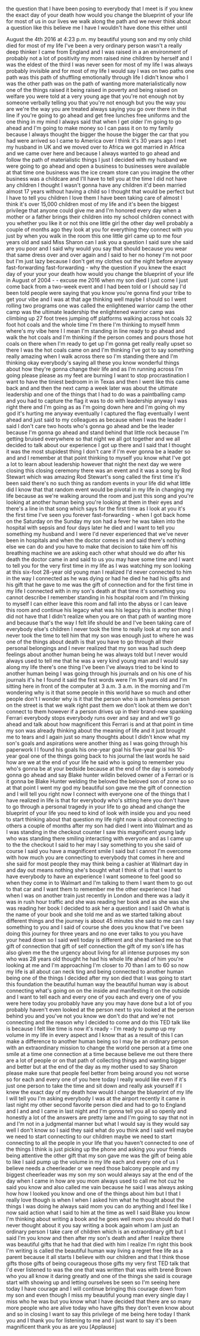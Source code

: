 
the question that I have been posing to
everybody that I meet is if you knew the
exact day of your death how would you
change the blueprint of your life for
most of us in our lives we walk along
the path and we never think about a
question like this believe me I have I
wouldn&#39;t have done this either until

August the 4th 2016 at 4:23 p.m. my
beautiful young son and my only child
died
for most of my life I&#39;ve been a very
ordinary person wasn&#39;t a really deep
thinker I came from England and I was
raised in a an environment of probably
not a lot of positivity my mom raised
nine children by herself and I was the
eldest of the third I was never seen for
most of my life
I was always probably invisible and for
most of my life I would say I was on two
paths one path was this path of
shuffling emotionally through life I
didn&#39;t know who I was
the other path was on the path of
wanting more materialistically now one
of the things raised it being raised in
poverty and being raised on welfare you
were told at a very young age that
you&#39;re not enough not by someone
verbally telling you that you&#39;re not
enough but you the way you are
we&#39;re the way you are treated always
saying you go over there in that line if
you&#39;re going to go ahead and get free
lunches free uniforms and the one thing
in my mind I always said that when I get
older I&#39;m going to go ahead and I&#39;m
going to make money so I can pass it on
to my family because I always thought
the bigger the house the bigger the car
that you had were arrived so I came to
America over I think it&#39;s 30 years ago I
met my husband in UK and we moved over
to Africa we got married in Africa and
we came over here and because I always
wanted to go ahead and follow the path
of
materialistic things I just I decided
with my husband we were going to go
ahead and open a business to businesses
were available at that time
one business was the ice cream store can
you imagine the other business was a
childcare and I&#39;ll have to tell you at
the time I did not have any children I
thought I wasn&#39;t gonna have any children
it&#39;d been married almost 17 years
without having a child so I thought that
would be perfect but I have to tell you
children I love them I have been taking
care of almost I think it&#39;s over 15,000
children most of my life and it&#39;s been
the biggest privilege that anyone could
give me and I&#39;m honored every day when a
mother or a father brings their children
into my school children connect with you
whether you like it or not this one
little girl the other day well probably
a couple of months ago they look at you
for everything they connect with you
just by when you walk in the room this
one little girl came up to me four years
old and said Miss Sharon can I ask you a
question I said sure she said are you
poor and I said why would you say that
should because you wear that same dress
over and over again
and I said to her no honey I&#39;m not poor
but I&#39;m just lazy because I don&#39;t get my
clothes out the night before
anyway fast-forwarding fast-forwarding -
why the question if you knew the exact
day of your your your death how would
you change the blueprint of your life in
August of 2004 - - excuse me 2016 when
my son died I just come I just come back
from a two-week event and I had been
told or I should say I&#39;d been told
people were saying that you know you&#39;re
gonna find your tribe to get your vibe
and I was at that age thinking well
maybe I should so I went rolling two
programs one was called the enlightened
warrior camp the other camp was the
ultimate leadership the enlightened
warrior camp was climbing up 27 foot
trees jumping off platforms walking
across hot coals 32 foot hot coals and
the whole time I&#39;m there I&#39;m thinking to
myself hmm where&#39;s my vibe here I I mean
I&#39;m standing in line ready to go ahead
and walk the hot coals and I&#39;m thinking
if the person comes and pours those hot
coals on there when I&#39;m ready to get up
I&#39;m gonna get really really upset so
there I was the hot coals came on and
I&#39;m thinking I&#39;ve got to say something
really amazing when I walk across there
so I&#39;m standing there and I&#39;m thinking
okay everybody&#39;s saying all these you
know wonderful things about how they&#39;re
gonna change their life and as I&#39;m
running across I&#39;m going please please
as my feet are burning I want to stop
procrastination I want to have the
tiniest bedroom in in Texas and then I
went like this came back and and then
the next camp a week later was about the
ultimate leadership and one of the
things that I had to do was a
paintballing camp and you had to capture
the flag it was to do with leadership
anyway I was right there
and I&#39;m going as as I&#39;m going down here
and I&#39;m going oh my god it&#39;s hurting me
anyway eventually I captured the flag
eventually I went ahead and just said to
my colleagues as because when I was the
leader I said I don&#39;t care two hoots
who&#39;s gonna go ahead and be the leader
because I&#39;m gonna go ahead and stand
behind that little rock because I&#39;m
getting bruised everywhere so that night
we all got together and we all decided
to talk about our experience I got up
there and I said that I thought it was
the most stupidest thing I don&#39;t care if
I&#39;m ever gonna be a leader so and and I
remember at that point thinking to
myself you know what I&#39;ve got a lot to
learn about leadership however that
night the next day we were closing this
closing ceremony there was an event and
it was a song by Rod Stewart which was
amazing
Rod Stewart&#39;s song called the first time
it&#39;s been said there&#39;s no such thing as
random events in your life did what
little did I know that that random event
would be pivotal in my life in changing
my life because as we&#39;re walking around
the room and just this song and you&#39;re
looking at another human being you&#39;re
looking at them in their eyes and
there&#39;s a line in that song which says
for the first time as I look at you it&#39;s
the first time I&#39;ve seen you forever
fast-forwarding - when I got back home
on the Saturday on the Sunday my son had
a fever he was taken into the hospital
with sepsis and four days later he died
and I want to tell you something my
husband and I were I&#39;d never experienced
that we&#39;ve never been in hospitals and
when the doctor comes in and said
there&#39;s nothing else we can do and you
have to make that decision to take him
off his breathing machine we are asking
each other what should we do after his
death the doctor came in and said to us
you may have some time and I want to
tell you for the very first time in my
life as I was watching my son looking at
this six-foot 28-year old young man I
realized I&#39;d never connected to him in
the way I connected as he was dying or
had he died he had his gifts and his
gift that he gave to me was the gift of
connection and for the first time in my
life I connected with in my son&#39;s death
at that time it&#39;s something you cannot
describe I remember standing in his
hospital room and I&#39;m thinking to myself
I can either leave this room and fall
into the abyss or I can leave this room
and continue his legacy what was his
legacy this is another thing I did not
have that I didn&#39;t realize when you are
on that path of wanting more and because
that&#39;s the way I felt life should be and
I&#39;ve been taking care of everybody
else&#39;s children I never took the time to
really look at my son and I never took
the time to tell him that my son was
enough just to where he was one of the
things about death is that you have to
go through all their personal belongings
and I never realized that my son was had
such deep feelings about another human
being
he was always told but I never would
always used to tell me that he was a
very kind young man and I would say
along my life there&#39;s one thing I&#39;ve
been I&#39;ve always tried to be kind to
another human being I was going through
his journals and on his one of his
journals it&#39;s he I found it said the
first words were I&#39;m 16 years old and
I&#39;m sitting here in front of the
computer at 3 a.m. 3 a.m. in the morning
and I&#39;m wondering why is it
that some people in this world have so
much and other people don&#39;t
I wonder why is it that the person who
is an homeless person on the street is
that we walk right past them we don&#39;t
look at them we don&#39;t connect to them
however if a person drives up in their
brand-new spanking Ferrari everybody
stops everybody runs over and say and
and we&#39;ll go ahead and talk about how
magnificent this Ferrari is and at that
point in time my son was already
thinking about the meaning of life and
it just brought me to tears and I again
just so many thoughts about I didn&#39;t
know what my son&#39;s goals and aspirations
were another thing as I was going
through his paperwork I I found his
goals his one-year goal his five-year
goal his 10-year goal one of the things
going back to his journal the last words
he said how are we at the end of your
life he said who is going to remember
you who&#39;s gonna be at your bedside
because at the end of the day is
somebody gonna go ahead and say Blake
hunter wildin beloved owner of a Ferrari
or is it gonna be Blake Hunter welding
the beloved the beloved son of zone so
so at that point I went my god my
beautiful son gave me the gift of
connection and I will tell you right now
I connect with everyone one of the
things that I have realized in life is
that for everybody who&#39;s sitting here
you don&#39;t have to go through a personal
tragedy in your life to go ahead and
change the blueprint of your life you
need to kind of look with inside you and
you need to start thinking about that
question
my life right now is about connecting to
others a couple of months after my son
had died I went into Walmart and as I
was standing in the checkout counter I
saw this magnificent young lady who was
standing there smiling interacting with
everyone and as I came up to the the
checkout I said to her may I say
something to you she said of course I
said you have a magnificent smile I said
but I cannot I&#39;m overcome with how much
you are connecting to everybody that
comes in here and she said for most
people they may think being a cashier at
Walmart day in and day out
means nothing she&#39;s bought what I think
of is that I want to have everybody to
have an experience I want someone to
feel good so when they come in to
Walmart and I&#39;m talking to them I want
them to go out to that car and I want
them to remember me the other experience
I had when I was on another train just
recently in London and there was a lady
it was in rush hour traffic and she was
reading her book and as she was she was
reading her book I decided to ask her a
question and I said Oh what is the name
of your book and she told me and as we
started talking about different things
and the journey is about 45 minutes she
said to me can I say something to you
and I said of course she does you know
that I&#39;ve been doing this journey for
three years and no one ever talks to you
you have your head down so I said well
today is different and she thanked me
so that gift of connection that gift of
self connection the gift of my son&#39;s
life has also given me the the urgency
about living for all intense purposes my
son who was 28 years old thought he had
his whole life ahead of him you&#39;re
looking at me and I&#39;m approaching I&#39;m
closer to 70 than I am to 60 so now my
life is all about can
neck ting and being connected to another
human being one of the things I decided
after my son died that I was going to
start this foundation the beautiful
human way the beautiful human way is
about connecting what&#39;s going on on the
inside and manifesting it on the outside
and I want to tell each and every one of
you each and every one of you were here
today you probably have any you may have
done but a lot of you probably haven&#39;t
even looked at the person next to you
looked at the person behind you and
you&#39;ve not you know we don&#39;t do that and
we&#39;re not connecting and the reason why
I decided to come and do this TED talk
like is because I felt like time is now
it&#39;s ready - I&#39;m ready to pump up my
volume in my life in every aspect and I
know that as a result of this I can make
a difference to another human being so I
may be an ordinary person with an
extraordinary mission to change the
world one person at a time
one smile at a time one connection at a
time because believe me out there there
are a lot of people or on that path of
collecting things and wanting bigger and
better but at the end of the day as my
mother used to say Sharon please make
sure that people feel better from being
around you not worse
so for each and every one of you here
today I really would like even if it&#39;s
just one person to take the time and sit
down and really ask yourself if I knew
the exact day of my death how would I
change the blueprint of my life I will
tell you I&#39;m asking everybody I was at
the airport recently it came in last
night my other second favorite person
died and
had to go to England and I and and I
came in last night and I&#39;m gonna tell
you all so openly and honestly a lot of
the answers are pretty lame and I&#39;m
going to say that not in and I&#39;m not in
a judgmental manner but what I would say
is they would say well I don&#39;t know
so I said they said what do you think
and I said well maybe we need to start
connecting to our children maybe we need
to start connecting to all the people in
your life that you haven&#39;t connected to
one of the things I think is just
picking up the phone and asking you your
friends being attentive the other gift
that my son gave me was the gift of
being able to like I said pump up the
volume in my life each and every one of
us I believe needs a cheerleader or we
need those balcony people and my biggest
cheerleader was my son my son would
always say at the end of the day when I
came in how are you mom always used to
call me hot cuz he said you know and
also called me vain because he said I
was always asking how how I looked you
know and one of the things about him but
I that I really love though is when I
when I asked him what he thought about
the things I was doing he always said
mom you can do anything and I feel like
I now said action what I said to him at
the time as well I said Blake you know
I&#39;m thinking about writing a book and he
goes well mom you should do that I never
thought about it you say writing a book
again whom I am just an ordinary person
I take care of children which is an
extraordinary gift but I said I&#39;m you
know and then after my son&#39;s death and
after I realize there was beautiful
gifts that he had that died with him I
realize I&#39;m right this book I&#39;m writing
is called the beautiful human way living
a regret free life as a
parent because it all starts I believe
with our children and that I think those
gifts those gifts of being courageous
those gifts my very first TED talk that
I&#39;d ever listened to was the one that
was written that was with brené Brown
who you all know it daring greatly and
one of the things she said is courage
start with showing up and letting
ourselves be seen so I&#39;m seeing here
today I have courage and I will continue
bringing this courage down from my son
and even though I miss my beautiful
young man every single day I miss who he
was but you know what I have decided
that there are so many more people who
are alive today who have gifts they
don&#39;t even know about and so in closing
I want to say this privilege of me being
here today I thank you and I thank you
for listening to me and I just want to
say it&#39;s been magnificent thank you as
are you
[Applause]
